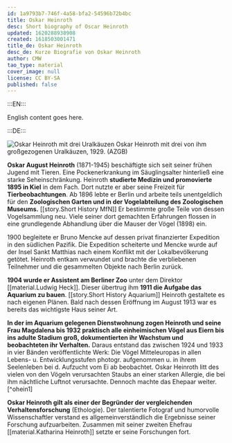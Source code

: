 ```yaml
---
id: 1a9793b7-746f-4a58-bfa2-54596b72b4bc
title: Oskar Heinroth
desc: Short biography of Oscar Heinroth
updated: 1620288938908
created: 1618503001471
title_de: Oskar Heinroth
desc_de: Kurze Biografie von Oskar Heinroth
author: CMW
tao_type: material
cover_image: null
license: CC BY-SA
published: false
---
```


:::EN:::

English content goes here.

:::DE:::

![Oskar Heinroth mit drei Uralkäuzen](/images/cmw/O_Heinroth_Uralkaeuzen_1929.jpg)
Oskar Heinroth mit drei von ihm großgezogenen Uralkäuzen, 1929. (AZGB)

**Oskar August Heinroth** (1871-1945) beschäftigte sich seit seiner frühen Jugend mit Tieren. Eine Pockenerkrankung im Säuglingsalter hinterließ eine starke Seheinschränkung. Heinroth **studierte Medizin und promovierte 1895 in Kiel** in dem Fach. Dort nutzte er aber seine Freizeit für **Tierbeobachtungen**. Ab 1896 lebte er Berlin und arbeite teils unentgeldlich für den **Zoologischen Garten und in der Vogelabteilung des Zoologischen Museums.** [[story.Short History MfN]] Er bestimmte große Teile von dessen Vogelsammlung neu. Viele seiner dort gemachten Erfahrungen flossen in eine grundlegende Abhandlung über die Mauser der Vögel (1898) ein.

1900 begleitete er Bruno Mencke auf dessen privat finanzierter Expedition in den südlichen Pazifik. Die Expedition scheiterte und Mencke wurde auf der Insel Sankt Matthias nach einem Konflikt mit der Lokalbevölkerung getötet. Heinroth entkam verwundet und brachte die verbliebenen Teilnehmer und die gesammelten Objekte nach Berlin zurück.

**1904 wurde er Assistent am Berliner Zoo** unter dem Direktor [[material.Ludwig Heck]]. Dieser übertrug ihm **1911 die Aufgabe das Aquarium zu bauen**. [[story.Short History Aquarium]] Heinroth gestaltete es nach eigenen Plänen. Bald nach dessen Eröffnung im August 1913 war es bereits das wichtigste Haus seiner Art. 

**In der im Aquarium gelegenen Dienstwohnung zogen Heinroth und seine Frau Magdalena bis 1932 praktisch alle einheimischen Vögel aus Eiern bis ins adulte Stadium groß, dokumentierten ihr Wachstum und beobachteten ihr Verhalten.** Daraus entstand das zwischen 1924 und 1933 in vier Bänden veröffentlichte Werk: Die Vögel Mitteleuropas in allen Lebens- u. Entwicklungsstufen photogr. aufgenommen u. in ihrem Seelenleben bei d. Aufzucht vom Ei ab beobachtet. Oskar Heinroth litt des vielen von den Vögeln verursachten Staubs an einer starken Allergie, die bei ihm nächtliche Luftnot verursachte. Dennoch machte das Ehepaar weiter.[^ohein1]

**Oskar Heinroth gilt als einer der Begründer der vergleichenden Verhaltensforschung** (Ethologie). Der talentierte Fotograf und humorvolle Wissenschaftler verstand es allgemeinverständlich die Ergebnisse seiner Forschung aufzuarbeiten. Zusammen mit seiner zweiten Ehefrau [[material.Katharina Heinroth]] setzte er seine Forschungen fort.

[^0hein1]: Vgl. Schulze-Hagen, Karl. 2020. Die Vogel-WG: die Heinroths, ihre 1000 Vögel unddie Anfänge der Verhaltensforschung. Deutsche Originalausgabe. Knesebeck Stories. München: Knesebeck: 9.
